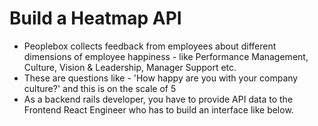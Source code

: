 # Build a Heatmap API

- Peoplebox collects feedback from employees about different dimensions of employee happiness - like Performance Management, Culture, Vision & Leadership, Manager Support etc.
- These are questions like - 'How happy are you with your company culture?' and this is on the scale of 5
- As a backend rails developer, you have to provide API data to the Frontend React Engineer who has to build an interface like below.
